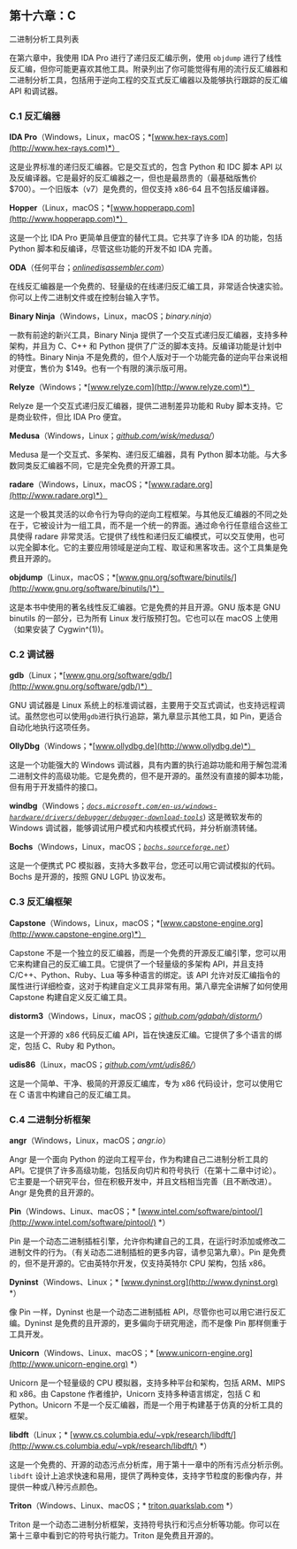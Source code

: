 ## 第十六章：C

二进制分析工具列表

在第六章中，我使用 IDA Pro 进行了递归反汇编示例，使用 `objdump` 进行了线性反汇编，但你可能更喜欢其他工具。附录列出了你可能觉得有用的流行反汇编器和二进制分析工具，包括用于逆向工程的交互式反汇编器以及能够执行跟踪的反汇编 API 和调试器。

### C.1 反汇编器

**IDA Pro**（Windows，Linux，macOS；*[www.hex-rays.com](http://www.hex-rays.com)*）

这是业界标准的递归反汇编器。它是交互式的，包含 Python 和 IDC 脚本 API 以及反编译器。它是最好的反汇编器之一，但也是最昂贵的（最基础版售价 $700）。一个旧版本（v7）是免费的，但仅支持 x86-64 且不包括反编译器。

**Hopper**（Linux，macOS；*[www.hopperapp.com](http://www.hopperapp.com)*）

这是一个比 IDA Pro 更简单且便宜的替代工具。它共享了许多 IDA 的功能，包括 Python 脚本和反编译，尽管这些功能的开发不如 IDA 完善。

**ODA**（任何平台；*[onlinedisassembler.com](http://onlinedisassembler.com)*）

在线反汇编器是一个免费的、轻量级的在线递归反汇编工具，非常适合快速实验。你可以上传二进制文件或在控制台输入字节。

**Binary Ninja**（Windows，Linux，macOS；*binary.ninja*）

一款有前途的新兴工具，Binary Ninja 提供了一个交互式递归反汇编器，支持多种架构，并且为 C、C++ 和 Python 提供了广泛的脚本支持。反编译功能是计划中的特性。Binary Ninja 不是免费的，但个人版对于一个功能完备的逆向平台来说相对便宜，售价为 $149。也有一个有限的演示版可用。

**Relyze**（Windows；*[www.relyze.com](http://www.relyze.com)*）

Relyze 是一个交互式递归反汇编器，提供二进制差异功能和 Ruby 脚本支持。它是商业软件，但比 IDA Pro 便宜。

**Medusa**（Windows，Linux；*[github.com/wisk/medusa/](http://github.com/wisk/medusa/)*）

Medusa 是一个交互式、多架构、递归反汇编器，具有 Python 脚本功能。与大多数同类反汇编器不同，它是完全免费的开源工具。

**radare**（Windows，Linux，macOS；*[www.radare.org](http://www.radare.org)*）

这是一个极其灵活的以命令行为导向的逆向工程框架。与其他反汇编器的不同之处在于，它被设计为一组工具，而不是一个统一的界面。通过命令行任意组合这些工具使得 radare 非常灵活。它提供了线性和递归反汇编模式，可以交互使用，也可以完全脚本化。它的主要应用领域是逆向工程、取证和黑客攻击。这个工具集是免费且开源的。

**objdump**（Linux，macOS；*[www.gnu.org/software/binutils/](http://www.gnu.org/software/binutils/)*）

这是本书中使用的著名线性反汇编器。它是免费的并且开源。GNU 版本是 GNU binutils 的一部分，已为所有 Linux 发行版预打包。它也可以在 macOS 上使用（如果安装了 Cygwin^(1))。

### C.2 调试器

**gdb**（Linux；*[www.gnu.org/software/gdb/](http://www.gnu.org/software/gdb/)*）

GNU 调试器是 Linux 系统上的标准调试器，主要用于交互式调试，也支持远程调试。虽然您也可以使用`gdb`进行执行追踪，第九章显示其他工具，如 Pin，更适合自动化地执行这项任务。

**OllyDbg**（Windows；*[www.ollydbg.de](http://www.ollydbg.de)*）

这是一个功能强大的 Windows 调试器，具有内置的执行追踪功能和用于解包混淆二进制文件的高级功能。它是免费的，但不是开源的。虽然没有直接的脚本功能，但有用于开发插件的接口。

**windbg**（Windows；*[`docs.microsoft.com/en-us/windows-hardware/drivers/debugger/debugger-download-tools`](https://docs.microsoft.com/en-us/windows-hardware/drivers/debugger/debugger-download-tools)*) 这是微软发布的 Windows 调试器，能够调试用户模式和内核模式代码，并分析崩溃转储。

**Bochs**（Windows，Linux，macOS；*[`bochs.sourceforge.net`](http://bochs.sourceforge.net)*）

这是一个便携式 PC 模拟器，支持大多数平台，您还可以用它调试模拟的代码。Bochs 是开源的，按照 GNU LGPL 协议发布。

### C.3 反汇编框架

**Capstone**（Windows，Linux，macOS；*[www.capstone-engine.org](http://www.capstone-engine.org)*）

Capstone 不是一个独立的反汇编器，而是一个免费的开源反汇编引擎，您可以用它来构建自己的反汇编工具。它提供了一个轻量级的多架构 API，并且支持 C/C++、Python、Ruby、Lua 等多种语言的绑定。该 API 允许对反汇编指令的属性进行详细检查，这对于构建自定义工具非常有用。第八章完全讲解了如何使用 Capstone 构建自定义反汇编工具。

**distorm3**（Windows，Linux，macOS；*[github.com/gdabah/distorm/](http://github.com/gdabah/distorm/)*）

这是一个开源的 x86 代码反汇编 API，旨在快速反汇编。它提供了多个语言的绑定，包括 C、Ruby 和 Python。

**udis86**（Linux，macOS；*[github.com/vmt/udis86/](http://github.com/vmt/udis86/)*）

这是一个简单、干净、极简的开源反汇编库，专为 x86 代码设计，您可以使用它在 C 语言中构建自己的反汇编工具。

### C.4 二进制分析框架

**angr**（Windows，Linux，macOS；*angr.io*）

Angr 是一个面向 Python 的逆向工程平台，作为构建自己二进制分析工具的 API。它提供了许多高级功能，包括反向切片和符号执行（在第十二章中讨论）。它主要是一个研究平台，但在积极开发中，并且文档相当完善（且不断改进）。Angr 是免费的且开源的。

**Pin**（Windows、Linux、macOS；* [www.intel.com/software/pintool/](http://www.intel.com/software/pintool/) *）

Pin 是一个动态二进制插桩引擎，允许你构建自己的工具，在运行时添加或修改二进制文件的行为。（有关动态二进制插桩的更多内容，请参见第九章）。Pin 是免费的，但不是开源的。它由英特尔开发，仅支持英特尔 CPU 架构，包括 x86。

**Dyninst**（Windows、Linux；* [www.dyninst.org](http://www.dyninst.org) *）

像 Pin 一样，Dyninst 也是一个动态二进制插桩 API，尽管你也可以用它进行反汇编。Dyninst 是免费的且开源的，更多偏向于研究用途，而不是像 Pin 那样侧重于工具开发。

**Unicorn**（Windows、Linux、macOS；* [www.unicorn-engine.org](http://www.unicorn-engine.org) *）

Unicorn 是一个轻量级的 CPU 模拟器，支持多种平台和架构，包括 ARM、MIPS 和 x86。由 Capstone 作者维护，Unicorn 支持多种语言绑定，包括 C 和 Python。Unicorn 不是一个反汇编器，而是一个用于构建基于仿真的分析工具的框架。

**libdft**（Linux；* [www.cs.columbia.edu/~vpk/research/libdft/](http://www.cs.columbia.edu/~vpk/research/libdft/) *）

这是一个免费的、开源的动态污点分析库，用于第十一章中的所有污点分析示例。`libdft` 设计上追求快速和易用，提供了两种变体，支持字节粒度的影像内存，并提供一种或八种污点颜色。

**Triton**（Windows、Linux、macOS；* [triton.quarkslab.com](http://triton.quarkslab.com) *）

Triton 是一个动态二进制分析框架，支持符号执行和污点分析等功能。你可以在第十三章中看到它的符号执行能力。Triton 是免费且开源的。

